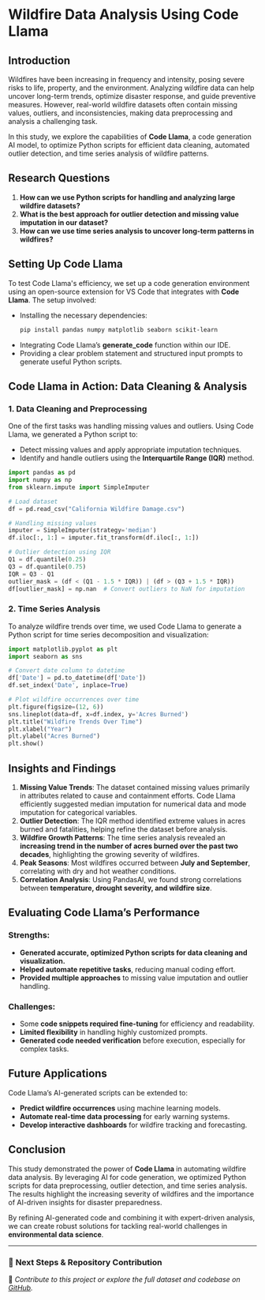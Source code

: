 # Wildfire Data Analysis Using Code Llama

## Introduction
Wildfires have been increasing in frequency and intensity, posing severe risks to life, property, and the environment. Analyzing wildfire data can help uncover long-term trends, optimize disaster response, and guide preventive measures. However, real-world wildfire datasets often contain missing values, outliers, and inconsistencies, making data preprocessing and analysis a challenging task.

In this study, we explore the capabilities of **Code Llama**, a code generation AI model, to optimize Python scripts for efficient data cleaning, automated outlier detection, and time series analysis of wildfire patterns.

## Research Questions
1. **How can we use Python scripts for handling and analyzing large wildfire datasets?**
2. **What is the best approach for outlier detection and missing value imputation in our dataset?**
3. **How can we use time series analysis to uncover long-term patterns in wildfires?**

## Setting Up Code Llama
To test Code Llama's efficiency, we set up a code generation environment using an open-source extension for VS Code that integrates with **Code Llama**. The setup involved:

- Installing the necessary dependencies:
  ```bash
  pip install pandas numpy matplotlib seaborn scikit-learn
  ```
- Integrating Code Llama’s **generate_code** function within our IDE.
- Providing a clear problem statement and structured input prompts to generate useful Python scripts.

## Code Llama in Action: Data Cleaning & Analysis

### 1. Data Cleaning and Preprocessing
One of the first tasks was handling missing values and outliers. Using Code Llama, we generated a Python script to:

- Detect missing values and apply appropriate imputation techniques.
- Identify and handle outliers using the **Interquartile Range (IQR)** method.

```python
import pandas as pd
import numpy as np
from sklearn.impute import SimpleImputer

# Load dataset
df = pd.read_csv("California Wildfire Damage.csv")

# Handling missing values
imputer = SimpleImputer(strategy='median')
df.iloc[:, 1:] = imputer.fit_transform(df.iloc[:, 1:])

# Outlier detection using IQR
Q1 = df.quantile(0.25)
Q3 = df.quantile(0.75)
IQR = Q3 - Q1
outlier_mask = (df < (Q1 - 1.5 * IQR)) | (df > (Q3 + 1.5 * IQR))
df[outlier_mask] = np.nan  # Convert outliers to NaN for imputation
```

### 2. Time Series Analysis
To analyze wildfire trends over time, we used Code Llama to generate a Python script for time series decomposition and visualization:

```python
import matplotlib.pyplot as plt
import seaborn as sns

# Convert date column to datetime
df['Date'] = pd.to_datetime(df['Date'])
df.set_index('Date', inplace=True)

# Plot wildfire occurrences over time
plt.figure(figsize=(12, 6))
sns.lineplot(data=df, x=df.index, y='Acres Burned')
plt.title("Wildfire Trends Over Time")
plt.xlabel("Year")
plt.ylabel("Acres Burned")
plt.show()
```

## Insights and Findings
1. **Missing Value Trends**: The dataset contained missing values primarily in attributes related to cause and containment efforts. Code Llama efficiently suggested median imputation for numerical data and mode imputation for categorical variables.
2. **Outlier Detection**: The IQR method identified extreme values in acres burned and fatalities, helping refine the dataset before analysis.
3. **Wildfire Growth Patterns**: The time series analysis revealed an **increasing trend in the number of acres burned over the past two decades**, highlighting the growing severity of wildfires.
4. **Peak Seasons**: Most wildfires occurred between **July and September**, correlating with dry and hot weather conditions.
5. **Correlation Analysis**: Using PandasAI, we found strong correlations between **temperature, drought severity, and wildfire size**.

## Evaluating Code Llama’s Performance
### Strengths:
- **Generated accurate, optimized Python scripts for data cleaning and visualization.**
- **Helped automate repetitive tasks**, reducing manual coding effort.
- **Provided multiple approaches** to missing value imputation and outlier handling.

### Challenges:
- Some **code snippets required fine-tuning** for efficiency and readability.
- **Limited flexibility** in handling highly customized prompts.
- **Generated code needed verification** before execution, especially for complex tasks.

## Future Applications
Code Llama’s AI-generated scripts can be extended to:
- **Predict wildfire occurrences** using machine learning models.
- **Automate real-time data processing** for early warning systems.
- **Develop interactive dashboards** for wildfire tracking and forecasting.

## Conclusion
This study demonstrated the power of **Code Llama** in automating wildfire data analysis. By leveraging AI for code generation, we optimized Python scripts for data preprocessing, outlier detection, and time series analysis. The results highlight the increasing severity of wildfires and the importance of AI-driven insights for disaster preparedness.

By refining AI-generated code and combining it with expert-driven analysis, we can create robust solutions for tackling real-world challenges in **environmental data science**.

---
### 🚀 **Next Steps & Repository Contribution**
🔗 *Contribute to this project or explore the full dataset and codebase on [GitHub](https://github.com/your-repo-link).*

